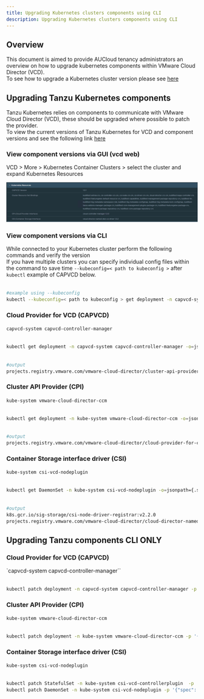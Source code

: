 ```yaml
---
title: Upgrading Kubernetes clusters components using CLI
description: Upgrading Kubernetes clusters components using CLI
---
```


## Overview

This document is aimed to provide AUCloud tenancy administrators an overview on how to upgrade kubernetes components within VMware Cloud Director (VCD).  
To see how to upgrade a Kubernetes cluster version please see [here](./upgrading_clusters_vcd_ui.md)

## Upgrading Tanzu Kubernetes components

Tanzu Kubernetes relies on components to communicate with VMware Cloud Director (VCD), these should be upgraded where possible to patch the provider.    
To view the current versions of Tanzu Kubernetes for VCD and component versions and see the following link [here](./kubernetes_versions.md)  

### View component versions via GUI (vcd web)  

  VCD > More > Kubernetes Container Clusters > select the cluster and expand Kubernetes Resources

  ![kubernetes resources](./assets/kubernetes-resources.png)

### View component versions via CLI

While connected to your Kubernetes cluster perform the following commands and verify the version  
If you have multiple clusters you can specify individual config files within the command to save time `--kubeconfig=< path to kubeconfig >` after `kubectl` example of CAPVCD below.  

```bash

#example using --kubeconfig
kubectl --kubeconfig=< path to kubeconfig > get deployment -n capvcd-system capvcd-controller-manager -o=jsonpath={.spec.template.spec.containers[*].image}

```

### Cloud Provider for VCD (CAPVCD)  

`capvcd-system capvcd-controller-manager`
  
  ``` bash
  
  kubectl get deployment -n capvcd-system capvcd-controller-manager -o=jsonpath={.spec.template.spec.containers[*].image}

  ```

  ```bash

  #output
  projects.registry.vmware.com/vmware-cloud-director/cluster-api-provider-cloud-director:1.0.0

  ```

### Cluster API Provider (CPI)

`kube-system vmware-cloud-director-ccm`  

  ``` bash
  
  kubectl get deployment -n kube-system vmware-cloud-director-ccm -o=jsonpath={.spec.template.spec.containers[*].image}

  ```

  ```bash
    
  #output
  projects.registry.vmware.com/vmware-cloud-director/cloud-provider-for-cloud-director:1.2.0

  ```

### Container Storage interface driver (CSI)

`kube-system csi-vcd-nodeplugin`

  ``` bash

  kubectl get DaemonSet -n kube-system csi-vcd-nodeplugin -o=jsonpath={.spec.template.spec.containers[*].image}

  ```

  ```bash
  
  #output
  k8s.gcr.io/sig-storage/csi-node-driver-registrar:v2.2.0
  projects.registry.vmware.com/vmware-cloud-director/cloud-director-named-disk-csi-driver:1.3.0

  ```

## Upgrading Tanzu components **CLI ONLY**

### Cloud Provider for VCD (CAPVCD)

`capvcd-system capvcd-controller-manager``

```bash

kubectl patch deployment -n capvcd-system capvcd-controller-manager -p '{"spec": {"template": {"spec": {"containers": [ {"name": "manager", "image": "projects.registry.vmware.com/vmware-cloud-director/cluster-api-provider-cloud-director:1.0.1"}]}}}}'

```

### Cluster API Provider (CPI)

`kube-system vmware-cloud-director-ccm`

``` bash

kubectl patch deployment -n kube-system vmware-cloud-director-ccm -p '{"spec": {"template": {"containers": [{"name": "vmware-cloud-director-ccm", "image": "projects.registry.vmware.com/vmware-cloud-director/cloud-provider-for-cloud-director:1.3.0"}]}}}'

```

### Container Storage interface driver (CSI)

`kube-system csi-vcd-nodeplugin`

``` bash

kubectl patch StatefulSet -n kube-system csi-vcd-controllerplugin  -p '{"spec": {"template": {"spec": {"containers": [{"name": "vcd-csi-plugin", "image": "projects.registry.vmware.com/vmware-cloud-director/cloud-director-named-disk-csi-driver:1.3.2"}, {"name": "csi-attacher", "image": "registry.k8s.io/sig-storage/csi-attacher:v3.2.1"}, {"name": "csi-provisioner", "image": "registry.k8s.io/sig-storage/csi-provisioner:v2.2.2"}]}}}}'
kubectl patch DaemonSet -n kube-system csi-vcd-nodeplugin -p '{"spec": {"template": {"spec": {"containers": [{"name": "vcd-csi-plugin", "image": "projects.registry.vmware.com/vmware-cloud-director/cloud-director-named-disk-csi-driver:1.3.2"}, {"name": "node-driver-registrar", "image": "registry.k8s.io/sig-storage/csi-node-driver-registrar:v2.2.0"}]}}}}'

```

